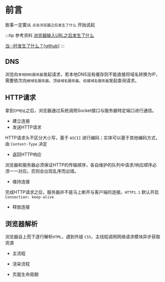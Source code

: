 # 前言

故事一定要从 `点击浏览器之后发生了什么` 开始说起


:::tip 参考资料
[浏览器输入URL之后发生了什么](https://zhuanlan.zhihu.com/p/43369093)

[当···时发生了什么？[github]](https://github.com/skyline75489/what-happens-when-zh_CN)
:::

## DNS

浏览向`本地DNS服务器`发起请求，若本地DNS没有缓存则不能直接将域名转换为IP，需要依次向`根域名服务器`、`顶级域名服务器`、`权威域名服务器`发起查询请求。

## HTTP请求

拿到`IP地址`之后，浏览器通过系统调用Socket接口与服务器特定端口进行通信。

- 建立连接
- 发送HTTP请求

HTTP请求头不区分大小写，基于 `ASCII` 进行编码；实体可以基于其他编码方式，由 `Content-Type` 决定

- 返回HTTP响应

浏览器和服务器必须保证HTTP的传输顺序，各自维护的队列中请求/响应顺序必须一一对应。否则会出现乱序而出错。

- 维持连接

完成HTTP请求之后，服务器并不是马上断开与客户端的连接。`HTTP1.1` 默认开启 `Connection: keep-alive`

- 释放连接

## 浏览器解析

浏览器自上而下逐行解析`HTML`，遇到外链 `CSS`，主线程调用网络请求模块异步获取资源

- 主流程

- 渲染流程

- 页面生命周期